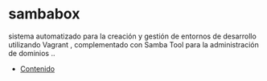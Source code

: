 # sambabox
 sistema automatizado para la  creación y gestión de entornos de desarrollo utilizando Vagrant , complementado con Samba Tool para la administración de dominios ..

- [Contenido](./configuracion/README.md)
